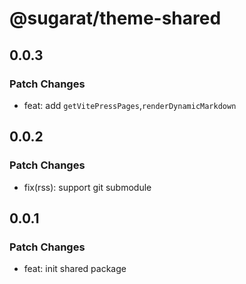 # @sugarat/theme-shared

## 0.0.3

### Patch Changes

- feat: add `getVitePressPages`,`renderDynamicMarkdown`

## 0.0.2

### Patch Changes

- fix(rss): support git submodule

## 0.0.1

### Patch Changes

- feat: init shared package
